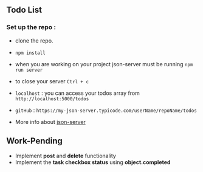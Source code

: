 ## Todo List

### Set up the repo :

- clone the repo.
- `npm install` 
- when you are working on your project json-server must be running   `npm run server`
- to close your server `Ctrl + c`
- `localhost` : you can access your todos array from `http://localhost:5000/todos`
- `gitHub` : `https://my-json-server.typicode.com/userName/repoName/todos`


- More info about 
[json-server](https://www.npmjs.com/package/json-server)

## Work-Pending

- Implement **post** and **delete** functionality
- Implement the **task checkbox status** using **object.completed**

